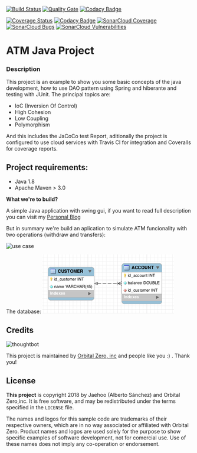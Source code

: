 
[![Build Status](https://travis-ci.org/jaehoo/oz-ex-atm-desc.svg?branch=master)](https://travis-ci.org/jaehoo/oz-ex-atm-desc) [![Quality Gate](https://sonarcloud.io/api/badges/gate?key=com.oz:atm)](https://sonarcloud.io/dashboard/index/com.oz:atm) [![Codacy Badge](https://api.codacy.com/project/badge/Grade/f744713b2a774b7088a5acfc4f39cf5a)](https://www.codacy.com/app/jaehoo/oz-ex-atm-desc?utm_source=github.com&utm_medium=referral&utm_content=jaehoo/oz-ex-atm-desc&utm_campaign=badger)

[![Coverage Status](https://coveralls.io/repos/github/jaehoo/oz-ex-atm-desc/badge.svg?branch=master)](https://coveralls.io/github/jaehoo/oz-ex-atm-desc?branch=master) [![Codacy Badge](https://api.codacy.com/project/badge/Coverage/5e86bf7ea8034fefbb9f845d01f955ba)](https://www.codacy.com/app/jaehoo/oz-ex-atm-desc?utm_source=github.com&utm_medium=referral&utm_content=jaehoo/oz-ex-atm-desc&utm_campaign=Badge_Coverage) [![SonarCloud Coverage](https://sonarcloud.io/api/badges/measure?key=com.oz:atm&metric=coverage)](https://sonarcloud.io/component_measures/metric/coverage/list?id=com.oz%3Aatm) [![SonarCloud Bugs](https://sonarcloud.io/api/badges/measure?key=com.oz:atm&metric=bugs)](https://sonarcloud.io/component_measures/metric/reliability_rating/list?id=com.oz%3Aatm) [![SonarCloud Vulnerabilities](https://sonarcloud.io/api/badges/measure?key=com.oz:atm&metric=vulnerabilities)](https://sonarcloud.io/component_measures/metric/vulnerabilities_rating/list?id=com.oz%3Aatm)

# ATM Java Project

### Description
This project is an example to show you some basic concepts of the java development, how to use DAO pattern using Spring and hiberante and testing with JUnit. The principal topics are:

 - IoC (Inversion Of Control)
 - High Cohesion
 - Low Coupling
 - Polymorphism

And this includes the JaCoCo test Report, aditionally the project is configured to use cloud services with Travis CI for integration and Coveralls for coverage reports.

## Project requirements:

- Java 1.8
- Apache Maven > 3.0

**What we're to build?**

A simple Java application with swing gui, if you want to read full description you can visit my [Personal Blog](https://jaehoo.wordpress.com/2013/06/20/oz-ejemplo-cajero-atm/)

But in summary we're build an aplication to simulate ATM funcionality with two operations (withdraw and transfers):

![use case](https://lh5.googleusercontent.com/-jfHXGVs5r_A/UIRiCG0EH8I/AAAAAAAACrA/mf3pD3spXdE/s400/Diagramadecasodeuso.png)

The database:
![db-schema](docs/db-schema.png)

Credits
-------

![thoughtbot](https://lh6.googleusercontent.com/-gXFiyKSSZ4E/UewkL6Eez8I/AAAAAAAADpg/Phifd0oafkc/s288/OZ%2520logo.png)

This project is maintained by [Orbital Zero, inc](http://www.orbitalzero.com/community)
and people like you :) . Thank you!

License
-------

**This project** is copyright 2018 by Jaehoo (Alberto Sánchez) and Orbital Zero,inc. It is free software, and may be redistributed under the terms specified in the `LICENSE` file.

The names and logos for this sample code are trademarks of their respective owners, which are in no way associated or affiliated with Orbital Zero.
Product names and logos are used solely for the purpose to show specific examples of software development, not for comercial use. Use of these names does not imply any co-operation or endorsement.